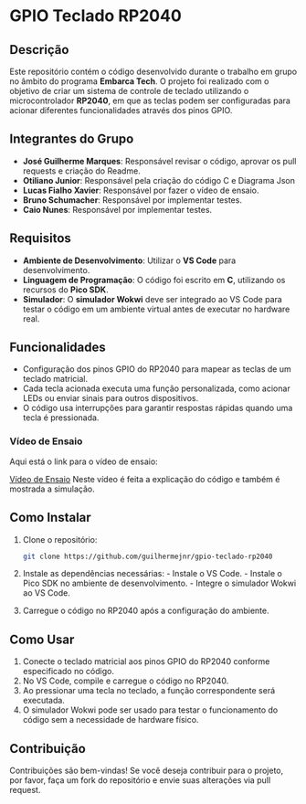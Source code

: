 #  GPIO Teclado RP2040

## Descrição

Este repositório contém o código desenvolvido durante o trabalho em grupo no âmbito do programa **Embarca Tech**. O projeto foi realizado com o objetivo de criar um sistema de controle de teclado utilizando o microcontrolador **RP2040**, em que as teclas podem ser configuradas para acionar diferentes funcionalidades através dos pinos GPIO.

## Integrantes do Grupo

- **José Guilherme Marques**: Responsável revisar o código, aprovar os pull requests e criação do Readme.
- **Otiliano Junior**: Responsável pela criação do código C e Diagrama Json
- **Lucas Fialho Xavier**: Responsável por fazer o vídeo de ensaio.
- **Bruno Schumacher**: Responsável por implementar testes.
- **Caio Nunes**: Responsável por implementar testes.

## Requisitos

- **Ambiente de Desenvolvimento**: Utilizar o **VS Code** para desenvolvimento.
- **Linguagem de Programação**: O código foi escrito em **C**, utilizando os recursos do **Pico SDK**.
- **Simulador**: O **simulador Wokwi** deve ser integrado ao VS Code para testar o código em um ambiente virtual antes de executar no hardware real.

## Funcionalidades

- Configuração dos pinos GPIO do RP2040 para mapear as teclas de um teclado matricial.
- Cada tecla acionada executa uma função personalizada, como acionar LEDs ou enviar sinais para outros dispositivos.
- O código usa interrupções para garantir respostas rápidas quando uma tecla é pressionada.

### Vídeo de Ensaio

Aqui está o link para o vídeo de ensaio:

[Vídeo de Ensaio](https://1drv.ms/v/c/187048040209a455/EeaiMoIugI5PvVHaIcv84xsBFnFsCqxsLiWrMhRwkBXPpA?e=LfOace)
Neste vídeo é feita a explicação do código e também é mostrada a simulação.

## Como Instalar

1. Clone o repositório:

   ```bash
   git clone https://github.com/guilhermejnr/gpio-teclado-rp2040
   ```

2. Instale as dependências necessárias:
        - Instale o VS Code.
        - Instale o Pico SDK no ambiente de desenvolvimento.
        - Integre o simulador Wokwi ao VS Code. 

3. Carregue o código no RP2040 após a configuração do ambiente.

## Como Usar
1. Conecte o teclado matricial aos pinos GPIO do RP2040 conforme especificado no código.
2. No VS Code, compile e carregue o código no RP2040.
3. Ao pressionar uma tecla no teclado, a função correspondente será executada.
4. O simulador Wokwi pode ser usado para testar o funcionamento do código sem a necessidade de hardware físico.

## Contribuição
Contribuições são bem-vindas! Se você deseja contribuir para o projeto, por favor, faça um fork do repositório e envie suas alterações via pull request.

